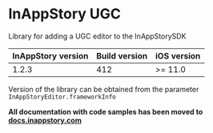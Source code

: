 # InAppStory UGC

Library for adding a UGC editor to the InAppStorySDK

| InAppStory version | Build version | iOS version |
|--------------------|---------------|-------------|
| 1.2.3              | 412           | >= 11.0     | 

Version of the library can be obtained from the parameter `InAppStoryEditor.frameworkInfo`

**All documentation with code samples has been moved to [docs.inappstory.com](https://docs.inappstory.com/ugc-guides/ios-ugc.html)**
